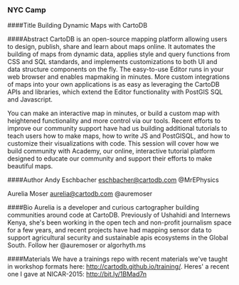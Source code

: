 ### NYC Camp

####Title
Building Dynamic Maps with CartoDB

####Abstract
CartoDB is an open-source mapping platform allowing users to design, publish, share and learn about maps online. It automates the building of maps from dynamic data, applies style and query functions from CSS and SQL standards, and implements customizations to both UI and data structure components on the fly. The easy-to-use Editor runs in your web browser and enables mapmaking in minutes. More custom integrations of maps into your own applications is as easy as leveraging the CartoDB APIs and libraries, which extend the Editor functionality with PostGIS SQL and Javascript.

You can make an interactive map in minutes, or build a custom map with heightened functionality and more control via our tools. Recent efforts to improve our community support have had us building additional tutorials to teach users how to make maps, how to write JS and PostGISQL, and how to customize their visualizations with code. This session will cover how we build community with Academy, our online, interactive tutorial platform designed to educate our community and support their efforts to make beautiful maps. 

####Author
Andy Eschbacher
eschbacher@cartodb.com
@MrEPhysics

Aurelia Moser
aurelia@cartodb.com
@auremoser


####Bio
Aurelia is a developer and curious cartographer building communities around code at CartoDB. Previously of Ushahidi and Internews Kenya, she's been working in the open tech and non-profit journalism space for a few years, and recent projects have had mapping sensor data to support agricultural security and sustainable apis ecosystems in the Global South.
Follow her @auremoser or algorhyth.ms

####Materials
We have a trainings repo with recent materials we've taught in workshop formats here: http://cartodb.github.io/training/. Heres' a recent one I gave at NICAR-2015: http://bit.ly/1BMad7n
